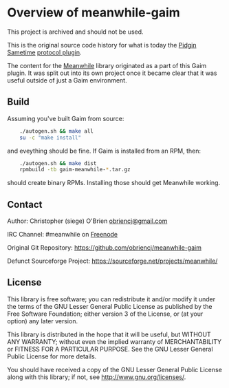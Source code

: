 
# Overview of meanwhile-gaim

This project is archived and should not be used.

This is the original source code history for what is today the [Pidgin]
[Sametime] [protocol plugin].

[Pidgin]: https://www.pidgin.im/

[Sametime]: https://en.wikipedia.org/wiki/IBM_Sametime

[protocol plugin]: https://bitbucket.org/pidgin/main/src/default/libpurple/protocols/sametime/

The content for the [Meanwhile] library originated as a part of this
Gaim plugin. It was split out into its own project once it became
clear that it was useful outside of just a Gaim environment.

[Meanwhile]: https://github.com/obriencj/meanwhile


## Build

Assuming you've built Gaim from source:

```bash
	./autogen.sh && make all
	su -c "make install"
```

and eveything should be fine. If Gaim is installed from an RPM, then:

```bash
	./autogen.sh && make dist
	rpmbuild -tb gaim-meanwhile-*.tar.gz
```

should create binary RPMs. Installing those should get Meanwhile working.


## Contact

Author: Christopher (siege) O'Brien  <obriencj@gmail.com>

IRC Channel: #meanwhile on [Freenode]

Original Git Repository: <https://github.com/obriencj/meanwhile-gaim>

Defunct Sourceforge Project: <https://sourceforge.net/projects/meanwhile/>

[Freenode]: https://freenode.net


## License

This library is free software; you can redistribute it and/or modify
it under the terms of the GNU Lesser General Public License as
published by the Free Software Foundation; either version 3 of the
License, or (at your option) any later version.

This library is distributed in the hope that it will be useful, but
WITHOUT ANY WARRANTY; without even the implied warranty of
MERCHANTABILITY or FITNESS FOR A PARTICULAR PURPOSE.  See the GNU
Lesser General Public License for more details.

You should have received a copy of the GNU Lesser General Public
License along with this library; if not, see
<http://www.gnu.org/licenses/>.
